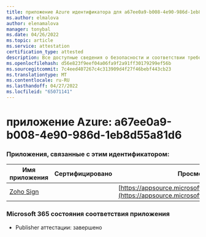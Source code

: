 ```yaml
---
title: приложение Azure идентификатора для a67ee0a9-b008-4e90-986d-1eb8d55a81d6
ms.author: elmalova
author: elenamalova
manager: tonybal
ms.date: 04/26/2022
ms.topic: article
ms.service: attestation
certification_type: attested
description: Все доступные сведения о безопасности и соответствии требованиям для a67ee0a9-b008-4e90-986d-1eb8d55a81d6.
ms.openlocfilehash: d56e823f9eef04a06fa9f2a91ff30179299ef56b
ms.sourcegitcommit: 7c4eed407267c4c313909d4f27f46bebf443cb23
ms.translationtype: MT
ms.contentlocale: ru-RU
ms.lasthandoff: 04/27/2022
ms.locfileid: "65071141"
---
```

# <a name="azure-app-id-a67ee0a9-b008-4e90-986d-1eb8d55a81d6"></a>приложение Azure: a67ee0a9-b008-4e90-986d-1eb8d55a81d6


### <a name="apps-associated-with-this-id"></a>Приложения, связанные с этим идентификатором:
| **Имя приложения** | **Сертифицировано** | **Просмотр в AppSource** |
|--------------|---------------|-----------------------|
| [Zoho Sign](../forward/WA104382011.md) |  | [https://appsource.microsoft.com/product/office/WA104382011](https://appsource.microsoft.com/product/office/WA104382011) |

### <a name="microsoft-365-app-compliance-status"></a>Microsoft 365 состояния соответствия приложения
- Publisher аттестации: завершено
